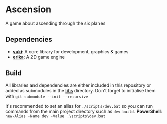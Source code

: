 # Ascension
A game about ascending through the six planes

## Dependencies
- [**yuki**](https://github.com/r-ggraham/yuki): A core library for development, graphics & games
- [**erika**](https://github.com/r-ggraham/erika): A 2D game engine

## Build
All libraries and dependencies are either included in this repository or added as submodules in the [libs](\libs) directory.
Don't forget to initialise them with `git submodule --init --recursive`

It's recommended to set an alias for `./scripts/dev.bat` so you can run commands from the main project directory such as `dev build`.
**PowerShell**: `new-Alias -Name dev -Value .\scripts\dev.bat`
